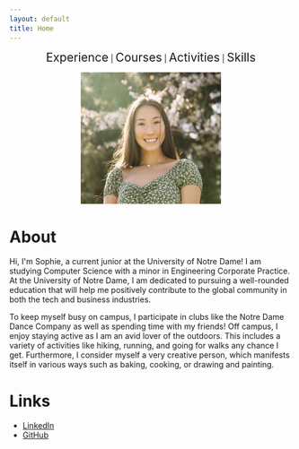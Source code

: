 ```yaml
---
layout: default
title: Home
---
```


<div style="text-align: center;">
  <a href="/experience/" style="text-decoration: none; font-size: 1.5em;"> Experience</a> | 
  <a href="/courses/" style="text-decoration: none; font-size: 1.5em;"> Courses</a> | 
  <a href="/activities/" style="text-decoration: none; font-size: 1.5em;"> Activities</a> | 
  <a href="/skills/" style="text-decoration: none; font-size: 1.5em;"> Skills</a>
</div>


<p align="center">
  <img src="/assets/Sophie Chou Headshot.jpg" alt="Alt text" width="250" height="235">
</p>


# About
Hi, I'm Sophie, a current junior at the University of Notre Dame! I am studying Computer Science with a minor in Engineering Corporate Practice. At the University of Notre Dame, I am dedicated to pursuing a well-rounded education that will help me positively contribute to the global community in both the tech and business industries.

To keep myself busy on campus, I participate in clubs like the Notre Dame Dance Company as well as spending time with my friends! Off campus, I enjoy staying active as I am an avid lover of the outdoors. This includes a variety of activities like hiking, running, and going for walks any chance I get. Furthermore, I consider myself a very creative person, which manifests itself in various ways such as baking, cooking, or drawing and painting. 

# Links
- [LinkedIn](https://www.linkedin.com/in/sophiechou-/)
- [GitHub](https://github.com/sophiechou1)

